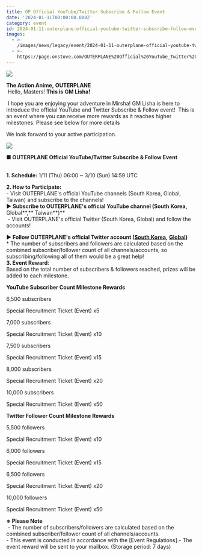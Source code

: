 ```yaml
---
title: OP Official YouTube/Twitter Subscribe & Follow Event
date: '2024-01-11T00:00:00.000Z'
category: event
id: 2024-01-11-outerplane-official-youtube-twitter-subscribe-follow-event
images:
  - >-
    /images/news/legacy/event/2024-01-11-outerplane-official-youtube-twitter-subscribe-follow-event/2386fcab867e4f34a75e95f9537c2d3f.webp
  - >-
    https://page.onstove.com/OUTERPLANE%20Official%20YouTube_Twitter%20Subscribe%20&%20Follow%20Event_fichiers/%EC%95%84%EC%97%90%EB%A5%B4_1694156343734.png
---
```


![](/images/news/legacy/event/2024-01-11-outerplane-official-youtube-twitter-subscribe-follow-event/2386fcab867e4f34a75e95f9537c2d3f.webp)  
  

**The Action Anime,** **OUTERPLANE**  
 Hello, Masters! **This is** **GM Lisha!**  
  
 I hope you are enjoying your adventure in Mirsha! GM Lisha is here to introduce the official YouTube and Twitter Subscribe & Follow event!  This is an event where you can receive more rewards as it reaches higher milestones. Please see below for more details

We look forward to your active participation.

  
![](https://page.onstove.com/OUTERPLANE%20Official%20YouTube_Twitter%20Subscribe%20&%20Follow%20Event_fichiers/%EC%95%84%EC%97%90%EB%A5%B4_1694156343734.png)  

  
**■ OUTERPLANE Official YouTube/Twitter Subscribe & Follow Event**  
 

**1\. Schedule:** 1/11 (Thu) 06:00 ~ 3/10 (Sun) 14:59 UTC  
  
**2\. How to Participate:**  
\- Visit OUTERPLANE's official YouTube channels (South Korea, Global, Taiwan) and subscribe to the channels!  
**▶ Subscribe to OUTERPLANE's official YouTube channel (**South Korea**,** Global**,** Taiwan**)**  
 - Visit OUTERPLANE's official Twitter (South Korea, Global) and follow the accounts!

**▶ Follow OUTERPLANE's official Twitter account (**[**South Korea**](https://twitter.com/OP_TWT_KR)**,** [**Global**](https://twitter.com/outerplane)**)**  
\* The number of subscribers and followers are calculated based on the combined subscriber/follower count of all channels/accounts, so subscribing/following all of them would be a great help!  
**3\. Event Reward**:  
Based on the total number of subscribers & followers reached, prizes will be added to each milestone.  

**YouTube Subscriber Count Milestone Rewards**

6,500 subscribers

Special Recruitment Ticket (Event) x5

7,000 subscribers

Special Recruitment Ticket (Event) x10

7,500 subscribers

Special Recruitment Ticket (Event) x15

8,000 subscribers

Special Recruitment Ticket (Event) x20

10,000 subscribers

Special Recruitment Ticket (Event) x50

**Twitter Follower Count Milestone Rewards** 

5,500 followers

Special Recruitment Ticket (Event) x10

6,000 followers

Special Recruitment Ticket (Event) x15

6,500 followers

Special Recruitment Ticket (Event) x20

10,000 followers

Special Recruitment Ticket (Event) x50

  
**※ Please Note**  
 - The number of subscribers/followers are calculated based on the combined subscriber/follower count of all channels/accounts.  
\- This event is conducted in accordance with the \[Event Regulations\].- The event reward will be sent to your mailbox. (Storage period: 7 days)
